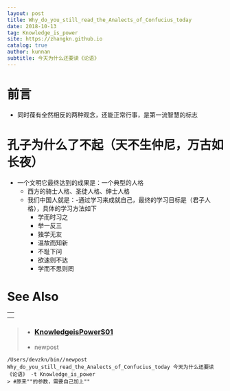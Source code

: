 ```yaml
---
layout: post
title: Why_do_you_still_read_the_Analects_of_Confucius_today
date: 2018-10-13
tag: Knowledge_is_power
site: https://zhangkn.github.io
catalog: true
author: kunnan
subtitle: 今天为什么还要读《论语》
---
```




# 前言



* 同时葆有全然相反的两种观念，还能正常行事，是第一流智慧的标志

# 孔子为什么了不起（天不生仲尼，万古如长夜）







* 一个文明它最终达到的成果是：一个典型的人格
  * 西方的骑士人格、圣徒人格、绅士人格
  * 我们中国人就是：-通过学习来成就自己，最终的学习目标是（君子人格），具体的学习方法如下
    * 学而时习之
    * 举一反三
    * 独学无友
    * 温故而知新
    * 不耻下问
    * 欲速则不达
    * 学而不思则罔









# See Also 













|      |
| ---- |
|      |
|      |

>* ### [KnowledgeisPowerS01](https://github.com/zhangkn/KnowledgeisPowerS01)
>
>* newpost 
>
```
/Users/devzkn/bin//newpost Why_do_you_still_read_the_Analects_of_Confucius_today 今天为什么还要读《论语》 -t Knowledge_is_power
> #原来""的参数，需要自己加上""
```

